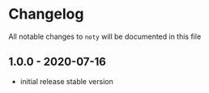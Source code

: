 # Changelog

All notable changes to `noty` will be documented in this file

## 1.0.0 - 2020-07-16

- initial release stable version
